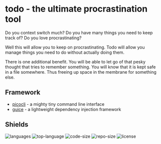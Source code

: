 # todo - the ultimate procrastination tool
Do you context switch much?
Do you have many things you need to keep track of?
Do you love procrastinating?

Well this will allow you to keep on procrastinating.
Todo will allow you manage things you need to do without actually doing them.

There is one additional benefit.
You will be able to let go of that pesky thought that tries to remember something.
You will know that it is kept safe in a file somewhere.
Thus freeing up space in the membrane for something else.

## Framework
- [picocli](https://github.com/remkop/picocli) - a mighty tiny command line interface
- [guice](https://github.com/google/guice) - a lightweight dependency injection framework

## Shields
![languages](https://img.shields.io/github/languages/count/avanderw/todo)
![top-language](https://img.shields.io/github/languages/top/avanderw/todo)
![code-size](https://img.shields.io/github/languages/code-size/avanderw/todo)
![repo-size](https://img.shields.io/github/repo-size/avanderw/todo)
![license](https://img.shields.io/github/license/avanderw/todo)